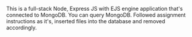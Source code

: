 This is a full-stack Node, Express JS with EJS engine application that's connected to MongoDB. You can query MongoDB. Followed assignment instructions as it's, inserted files into the database and removed accordingly. 
